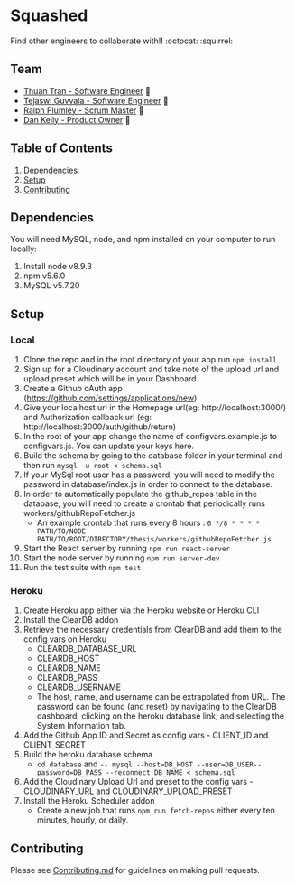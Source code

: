 # Squashed

Find other engineers to collaborate with!! :octocat: :squirrel:

## Team

* [Thuan Tran - Software Engineer](https://github.com/toowan) :star2: 
* [Tejaswi Guvvala - Software Engineer](https://github.com/tguvvala) :star2: 
* [Ralph Plumley - Scrum Master](https://github.com/ralphplumley) :star2: 
* [Dan Kelly - Product Owner](https://github.com/DanielJKelly) :star2: 

## Table of Contents

1. [Dependencies](#dependencies)
1. [Setup](#setup)
1. [Contributing](#contributing)


## Dependencies
You will need MySQL, node, and npm installed on your computer to run locally:

1. Install node v8.9.3
2. npm v5.6.0
3. MySQL v5.7.20

## Setup

### Local

1. Clone the repo and in the root directory of your app run ```npm install```
2. Sign up for a Cloudinary account and take note of the upload url and upload preset which will be in your Dashboard.
3. Create a Github oAuth app (https://github.com/settings/applications/new)
4. Give your localhost url in the Homepage url(eg: http://localhost:3000/) and Authorization callback url (eg: http://localhost:3000/auth/github/return)
4. In the root of your app change the name of configvars.example.js to configvars.js. You can update your keys here.
5. Build the schema by going to the database folder in your terminal and then run ```mysql -u root < schema.sql``` 
6. If your MySql root user has a password, you will need to modify the password in database/index.js in order to connect to   the database.
7. In order to automatically populate the github_repos table in the database, you will need to create a crontab that periodically runs   workers/githubRepoFetcher.js 
    * An example crontab that runs every 8 hours : ```0 */8 * * * * PATH/TO/NODE PATH/TO/ROOT/DIRECTORY/thesis/workers/githubRepoFetcher.js```
8. Start the React server by running ```npm run react-server```
9. Start the node server by running ```npm run server-dev```
10. Run the test suite with ```npm test```

### Heroku 
1. Create Heroku app either via the Heroku website or Heroku CLI 
2. Install the ClearDB addon
3. Retrieve the necessary credentials from ClearDB and add them to the config vars on Heroku 
    * CLEARDB_DATABASE_URL
    * CLEARDB_HOST
    * CLEARDB_NAME
    * CLEARDB_PASS
    * CLEARDB_USERNAME
    * The host, name, and username can be extrapolated from URL. The password can be found (and reset) by navigating to the ClearDB   dashboard, clicking on the heroku database link, and selecting the System Information tab. 
4. Add the Github App ID and Secret as config vars - CLIENT_ID and CLIENT_SECRET  
5. Build the heroku database schema  
    * ```cd database``` and ```-- mysql --host=DB_HOST --user=DB_USER--password=DB_PASS --reconnect DB_NAME < schema.sql```
6. Add the Cloudinary Upload Url and preset to the config vars - CLOUDINARY_URL and CLOUDINARY_UPLOAD_PRESET 
7. Install the Heroku Scheduler addon
    * Create a new job that runs ```npm run fetch-repos``` either every ten minutes, hourly, or daily.

## Contributing 
Please see [Contributing.md](https://github.com/TeamCodeOp/Squashed/blob/master/CONTRIBUTING.md) for guidelines on making pull requests.
